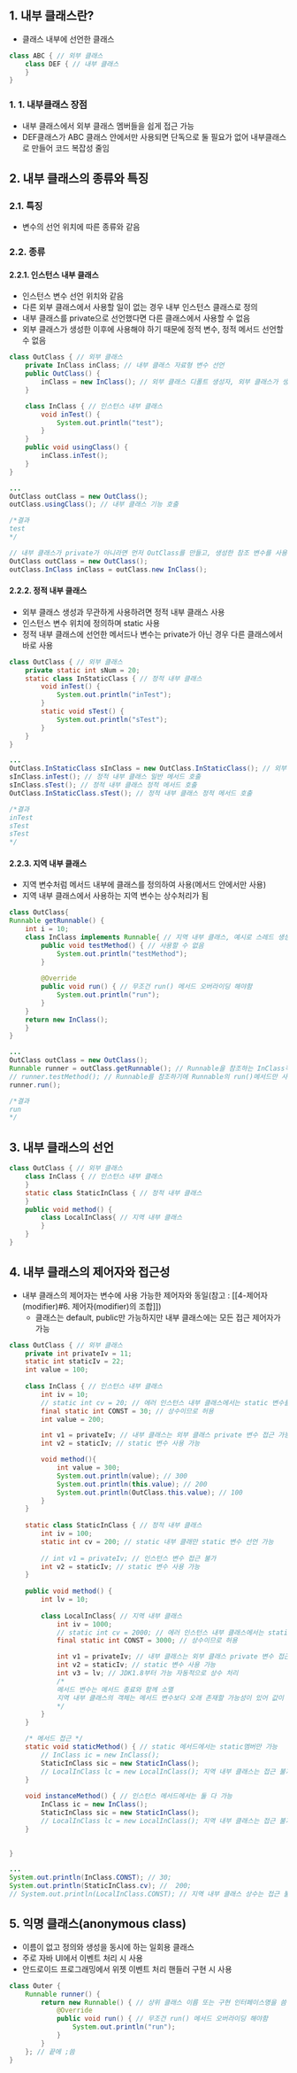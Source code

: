 ## 1. 내부 클래스란?
- 클래스 내부에 선언한 클래스
```java
class ABC { // 외부 클래스
	class DEF { // 내부 클래스
	}
}
```
### 1. 1. 내부클래스 장점
- 내부 클래스에서 외부 클래스 멤버들을 쉽게 접근 가능
- DEF클래스가 ABC 클래스 안에서만 사용되면 단독으로 둘 필요가 없어 내부클래스로 만들어 코드 복잡성 줄임

## 2. 내부 클래스의 종류와 특징
### 2.1. 특징
- 변수의 선언 위치에 따른 종류와 같음
### 2.2. 종류
#### 2.2.1. 인스턴스 내부 클래스
- 인스턴스 변수 선언 위치와 같음
- 다른 외부 클래스에서 사용할 일이 없는 경우 내부 인스턴스 클래스로 정의
- 내부 클래스를 private으로 선언했다면 다른 클래스에서 사용할 수 없음
- 외부 클래스가 생성한 이후에 사용해야 하기 때문에 정적 변수, 정적 메서드 선언할 수 없음
```java
class OutClass { // 외부 클래스
	private InClass inClass; // 내부 클래스 자료형 변수 선언
	public OutClass() {
		inClass = new InClass(); // 외부 클래스 디폴트 생성자, 외부 클래스가 생성된 후 내부 클래스 생성 가능
	}

	class InClass { // 인스턴스 내부 클래스
		void inTest() {
			System.out.println("test");
		}
	}
	public void usingClass() {
		inClass.inTest();
	}
}

...
OutClass outClass = new OutClass();
outClass.usingClass(); // 내부 클래스 기능 호출

/*결과
test
*/

// 내부 클래스가 private가 아니라면 먼저 OutClass를 만들고, 생성한 참조 변수를 사용하여 내부 클래스를 생성 가능
OutClass outClass = new OutClass();
outClass.InClass inClass = outClass.new InClass();
```
#### 2.2.2. 정적 내부 클래스
- 외부 클래스 생성과 무관하게 사용하려면 정적 내부 클래스 사용
- 인스턴스 변수 위치에 정의하며 static 사용
- 정적 내부 클래스에 선언한 메서드나 변수는 private가 아닌 경우 다른 클래스에서 바로 사용
```java
class OutClass { // 외부 클래스
	private static int sNum = 20;
	static class InStaticClass { // 정적 내부 클래스
		void inTest() {
			System.out.println("inTest");
		}
		static void sTest() {
			System.out.println("sTest");
		}
	}
}

...
OutClass.InStaticClass sInClass = new OutClass.InStaticClass(); // 외부 클래스 생성 없이 바로 정적 내부 클래스 생성 가능
sInClass.inTest(); // 정적 내부 클래스 일반 메서드 호출
sInClass.sTest(); // 정적 내부 클래스 정적 메서드 호출
OutClass.InStaticClass.sTest(); // 정적 내부 클래스 정적 메서드 호출

/*결과
inTest
sTest
sTest
*/
```
#### 2.2.3. 지역 내부 클래스
- 지역 변수처럼 메서드 내부에 클래스를 정의하여 사용(메서드 안에서만 사용)
- 지역 내부 클래스에서 사용하는 지역 변수는 상수처리가 됨
```java
class OutClass{  
Runnable getRunnable() {  
	int i = 10;  
	class InClass implements Runnable{ // 지역 내부 클래스, 예시로 스레드 생성에 사용하는 Runnable인터페이스 사용  
		public void testMethod() { // 사용할 수 없음  
			System.out.println("testMethod");  
		}  
		
		@Override
		public void run() { // 무조건 run() 메서드 오버라이딩 해야함  
			System.out.println("run");  
		}  
	}  
	return new InClass();  
	}  
}  

...
OutClass outClass = new OutClass();  
Runnable runner = outClass.getRunnable(); // Runnable을 참조하는 InClass객체 생성  
// runner.testMethod(); // Runnable를 참조하기에 Runnable의 run()메서드만 사용 가능  
runner.run();  

/*결과
run
*/
```

## 3. 내부 클래스의 선언
```java
class OutClass { // 외부 클래스
	class InClass { // 인스턴스 내부 클래스
	}
	static class StaticInClass { // 정적 내부 클래스
	}
	public void method() { 
		class LocalInClass{ // 지역 내부 클래스
		}
	}
}
```

## 4. 내부 클래스의 제어자와 접근성
- 내부 클래스의 제어자는 변수에 사용 가능한 제어자와 동일(참고 : [[4-제어자(modifier)#6. 제어자(modifier)의 조합]])
	-  클래스는 default, public만 가능하지만 내부 클래스에는 모든 접근 제어자가 가능
```java
class OutClass { // 외부 클래스
	private int privateIv = 11;
	static int staticIv = 22;
	int value = 100;
	
	class InClass { // 인스턴스 내부 클래스
		int iv = 10;
		// static int cv = 20; // 에러 인스턴스 내부 클래스에서는 static 변수를 선언할 수 없음
		final static int CONST = 30; // 상수이므로 허용
		int value = 200;

		int v1 = privateIv; // 내부 클래스는 외부 클래스 private 변수 접근 가능
		int v2 = staticIv; // static 변수 사용 가능

		void method(){
			int value = 300;
			System.out.println(value); // 300
			System.out.println(this.value); // 200
			System.out.println(OutClass.this.value); // 100
		}
	}
	
	static class StaticInClass { // 정적 내부 클래스
		int iv = 100;
		static int cv = 200; // static 내부 클래만 static 변수 선언 가능
		
		// int v1 = privateIv; // 인스턴스 변수 접근 불가
		int v2 = staticIv; // static 변수 사용 가능
	}
	
	public void method() { 
		int lv = 10;
		
		class LocalInClass{ // 지역 내부 클래스
			int iv = 1000;
			// static int cv = 2000; // 에러 인스턴스 내부 클래스에서는 static 변수를 선언할 수 없음
			final static int CONST = 3000; // 상수이므로 허용

			int v1 = privateIv; // 내부 클래스는 외부 클래스 private 변수 접근 가능
			int v2 = staticIv; // static 변수 사용 가능
			int v3 = lv; // JDK1.8부터 가능 자동적으로 상수 처리
			/*
			메서드 변수는 메서드 종료와 함께 소멸
			지역 내부 클래스의 객체는 메서드 변수보다 오래 존재할 가능성이 있어 값이 변하지 않는 상수로 처리
			*/
		}
	}

	/* 메서드 접근 */
	static void staticMethod() { // static 메서드에서는 static멤버만 가능
		// InClass ic = new InClass(); 
		StaticInClass sic = new StaticInClass();
		// LocalInClass lc = new LocalInClass(); 지역 내부 클래스는 접근 불가
	}
	
	void instanceMethod() { // 인스턴스 메서드에서는 둘 다 가능
		InClass ic = new InClass();
		StaticInClass sic = new StaticInClass();
		// LocalInClass lc = new LocalInClass(); 지역 내부 클래스는 접근 불가
	}

	
}

...
System.out.println(InClass.CONST); // 30;
System.out.println(StaticInClass.cv); //  200;
// System.out.println(LocalInClass.CONST); // 지역 내부 클래스 상수는 접근 불가, 메서드에서만 사용

```

## 5. 익명 클래스(anonymous class)
- 이름이 없고 정의와 생성을 동시에 하는 일회용 클래스
- 주로 자바 UI에서 이벤트 처리 시 사용
- 안드로이드 프로그래밍에서 위젯 이벤트 처리 핸들러 구현 시 사용
```java
class Outer {
	Runnable runner() {
		return new Runnable() { // 상위 클래스 이름 또는 구현 인터페이스명을 씀
			@Override
			public void run() { // 무조건 run() 메서드 오버라이딩 해야함  
				System.out.println("run");  
			}  
		}
	}; // 끝에 ;씀
}
```
